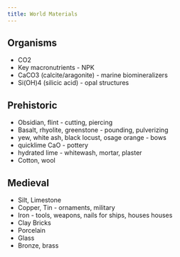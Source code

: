 ```yaml
---
title: World Materials
---
```


## Organisms

- CO2
- Key macronutrients - NPK
- CaCO3 \(calcite/aragonite\) - marine biomineralizers
- Si\(OH\)4 \(silicic acid\) - opal structures

## Prehistoric

- Obsidian, flint - cutting, piercing
- Basalt, rhyolite, greenstone - pounding, pulverizing
- yew, white ash, black locust, osage orange - bows
- quicklime CaO - pottery
- hydrated lime - whitewash, mortar, plaster
- Cotton, wool

## Medieval

- Silt, Limestone
- Copper, Tin - ornaments, military
- Iron - tools, weapons, nails for ships, houses houses
- Clay Bricks
- Porcelain
- Glass
- Bronze, brass
